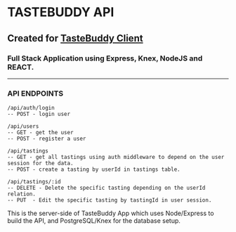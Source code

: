 # TASTEBUDDY API

## Created for [TasteBuddy Client](https://taste-buddy-client.vercel.app/)

### Full Stack Application using Express, Knex, NodeJS and REACT.

---

### API ENDPOINTS

```
/api/auth/login
-- POST - login user

/api/users
-- GET - get the user
-- POST - register a user

/api/tastings
-- GET - get all tastings using auth middleware to depend on the user session for the data.
-- POST - create a tasting by userId in tastings table.

/api/tastings/:id
-- DELETE - Delete the specific tasting depending on the userId relation.
-- PUT  - Edit the specific tasting by tastingId in user session.
```

This is the server-side of TasteBuddy App which uses Node/Express to build the API, and PostgreSQL/Knex for the database setup.
